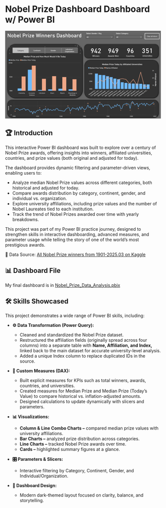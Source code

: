 # Nobel Prize Dashboard Dashboard w/ Power BI

![Dashboard](../images/P2/1_Dashboard.gif)

## 🏆 Introduction

This interactive Power BI dashboard was built to explore over a century of Nobel Prize awards, offering insights into winners, affiliated universities, countries, and prize values (both original and adjusted for today).

The dashboard provides dynamic filtering and parameter-driven views, enabling users to:

-   Analyze median Nobel Prize values across different categories, both historical and adjusted for today.
-   Compare awards distribution by category, continent, gender, and individual vs. organization.
-   Explore university affiliations, including prize values and the number of Nobel Laureates tied to each institution.
-   Track the trend of Nobel Prizes awarded over time with yearly breakdowns.

This project was part of my Power BI practice journey, designed to strengthen skills in interactive dashboarding, advanced measures, and parameter usage while telling the story of one of the world’s most prestigious awards.

🔗 Data Source: [All Nobel Prize winners from 1901-2025.03 on Kaggle](https://www.kaggle.com/datasets/jehanbhathena/all-nobel-prize-winners-from-1901-2024)

## 📊 Dashboard File

My final dashboard is in [Nobel_Prize_Data_Analysis.pbix](Nobel_Prize_Data_Analysis.pbix)


## 🛠️ Skills Showcased

This project demonstrates a wide range of Power BI skills, including:

- **⚙️ Data Transformation (Power Query):**

    -   Cleaned and standardized the Nobel Prize dataset.
    -   Restructured the affiliation fields (originally spread across four columns) into a separate table with **Name, Affiliation, and Index,** linked back to the main dataset for accurate university-level analysis.
    -   Added a unique Index column to replace duplicated IDs in the source.

- **🧮 Custom Measures (DAX):**

    -   Built explicit measures for KPIs such as total winners, awards, countries, and universities.
    -   Created measures for Median Prize and Median Prize (Today’s Value) to compare historical vs. inflation-adjusted amounts.
    -   Designed calculations to update dynamically with slicers and parameters.

- **📊 Visualizations:**

    -   **Column & Line Combo Charts –** compared median prize values with university affiliations.
    -   **Bar Charts –** analyzed prize distribution across categories.
    -   **Line Charts –** tracked Nobel Prize awards over time.
    -   **Cards –** highlighted summary figures at a glance.

- **🎛️ Parameters & Slicers:**

    -   Interactive filtering by Category, Continent, Gender, and Individual/Organization.

- **🎨 Dashboard Design:**

    -   Modern dark-themed layout focused on clarity, balance, and storytelling.